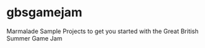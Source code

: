 gbsgamejam
==========

Marmalade Sample Projects to get you started with the Great British Summer Game Jam
